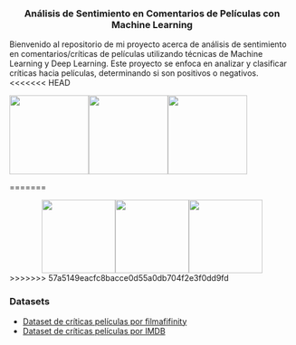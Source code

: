 <h3><center>Análisis de Sentimiento en Comentarios de Películas con Machine Learning</center></h3>

Bienvenido al repositorio de mi proyecto acerca de análisis de sentimiento en comentarios/críticas de películas utilizando técnicas de Machine Learning y Deep Learning. Este proyecto se enfoca en analizar y clasificar críticas hacia películas, determinando si son positivos o negativos.
<<<<<<< HEAD
<div id="image-container">
    <a href="https://logowik.com/tensorflow-vector-logo-8381.html"><img src="https://logowik.com/content/uploads/images/tensorflow4903.jpg" width="140"></a><a href="https://logowik.com/python-icon-56630.html"><img src="https://logowik.com/content/uploads/images/python4089.logowik.com.webp" width="140"></a><a><img src="https://encrypted-tbn0.gstatic.com/images?q=tbn:ANd9GcRBuKl17m45lwX8lN4T8uLBssadt7eANTtqBQ&usqp=CAU" width="140"></a>
</div>

=======
<center><a href="https://logowik.com/tensorflow-vector-logo-8381.html"><img src="https://logowik.com/content/uploads/images/tensorflow4903.jpg" width=130></a><a href="https://logowik.com/python-icon-56630.html"><img src="https://logowik.com/content/uploads/images/python4089.logowik.com.webp" width=130></a><a><img src="https://encrypted-tbn0.gstatic.com/images?q=tbn:ANd9GcRBuKl17m45lwX8lN4T8uLBssadt7eANTtqBQ&usqp=CAU" width=130>
</a>
</center>
>>>>>>> 57a5149eacfc8bacce0d55a0db704f2e3f0dd9fd

<h3>Datasets</h3>
<ul>
    <li><a href="https://www.kaggle.com/datasets/ricardomoya/criticas-peliculas-filmaffinity-en-espaniol/data" target="_blank">Dataset de críticas películas por filmafifinity</a></li>
    <li><a href="https://www.kaggle.com/datasets/luisdiegofv97/imdb-dataset-of-50k-movie-reviews-spanish" target="_blank">Dataset de críticas películas por IMDB</a></li>
</ul>

